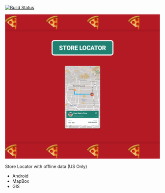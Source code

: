 [![Build Status](https://travis-ci.org/shavit/PapaBless.svg?branch=master)](https://travis-ci.org/shavit/PapaBless)

![PapaBless](https://github.com/shavit/PapaBless/blob/master/doc/preview.png?raw=true)

Store Locator with offline data (US Only)
* Android
* MapBox
* GIS
